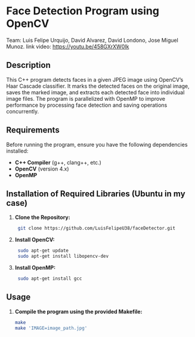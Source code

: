 # Face Detection Program using OpenCV

Team: Luis Felipe Urquijo, David Alvarez, David Londono, Jose Miguel Munoz.
link video: https://youtu.be/458GXrXW0Ik

## Description

This C++ program detects faces in a given JPEG image using OpenCV’s Haar Cascade classifier. It marks the detected faces on the original image, saves the marked image, and extracts each detected face into individual image files. The program is parallelized with OpenMP to improve performance by processing face detection and saving operations concurrently.

## Requirements

Before running the program, ensure you have the following dependencies installed:

- **C++ Compiler** (g++, clang++, etc.)
- **OpenCV** (version 4.x)
- **OpenMP**

## Installation of Required Libraries (Ubuntu in my case)

1. **Clone the Repository:**
   ```bash
    git clone https://github.com/LuisFelipeU38/faceDetector.git
2. **Install OpenCV:**
   ```bash
    sudo apt-get update
    sudo apt-get install libopencv-dev
3. **Install OpenMP:**
   ```bash
    sudo apt-get install gcc
## Usage

1. **Compile the program using the provided Makefile:**
    ```bash
    make
    make 'IMAGE=image_path.jpg'

